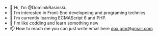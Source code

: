 - 👋 Hi, I’m @DominikRasinski.
- 👀 I’m interested in Front-End developning and programing technics.
- 🌱 I’m currently learning ECMAScript 6 and PHP.
- 💞️ I'm like codding and learn somothing new 
- 📫 How to reach me you can just write email here dox.gmr@gmail.com

<!---
DominikRasinski/DominikRasinski is a ✨ special ✨ repository because its `README.md` (this file) appears on your GitHub profile.
You can click the Preview link to take a look at your changes.
--->
